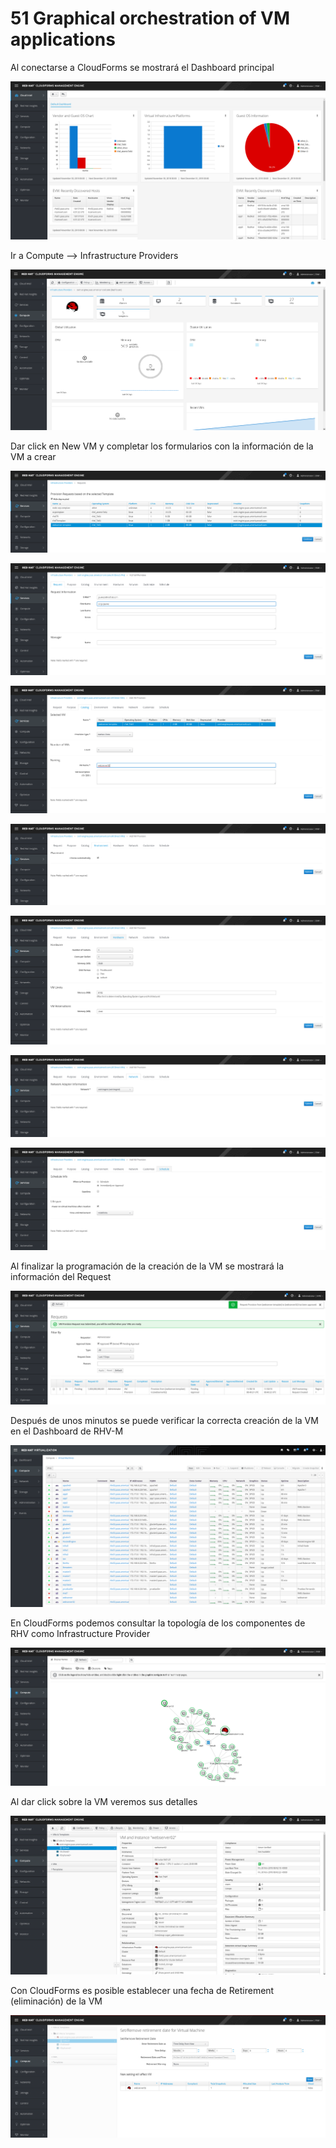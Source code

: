 # 51 Graphical orchestration of VM applications



Al conectarse a CloudForms se mostrará el Dashboard principal

![image](img/1cloudforms-dashboard.png)


Ir a Compute --> Infrastructure Providers

![image](img/2compute-infra-providers.png)


Dar click en New VM y completar los formularios con la información de la VM a crear

![image](img/3create-new-vm-template.png)

![image](img/4create-new-vm-mail.png)

![image](img/5create-new-vm-catalog.png)

![image](img/6create-new-vm-placement.png)

![image](img/7create-new-vm-hardware.png)

![image](img/8create-new-vm-network.png)

![image](img/9create-new-vm-schedule.png)


Al finalizar la programación de la creación de la VM se mostrará la información del Request

![image](img/10create-new-vm-request.png)


Después de unos minutos se puede verificar la correcta creación de la VM en el Dashboard de RHV-M

![image](img/11create-new-vm-created.png)


En CloudForms podemos consultar la topología de los componentes de RHV como Infrastructure Provider

![image](img/12vm-topology.png)


Al dar click sobre la VM veremos sus detalles

![image](img/13vm-details.png)


Con CloudForms es posible establecer una fecha de Retirement (eliminación) de la VM

![image](img/14vm-retirement.png)





